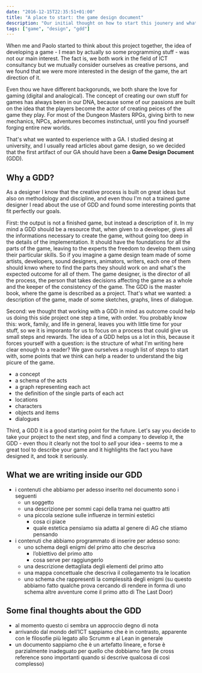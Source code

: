 ```yaml
---
date: "2016-12-15T22:35:51+01:00"
title: "A place to start: the game design document"
description: "Our initial thought on how to start this jounery and what could have been the first outcome of the project."
tags: ["game", "design", "gdd"]
---
```


When me and Paolo started to think about this project together, the idea of developing a game - I mean by actually so some programming stuff - was not our main interest. The fact is, we both work in the field of ICT consultancy but we mutually consider ourselves as creative persons, and we found that we were more interested in the design of the game, the art direction of it.

Even thou we have different backgorunds, we both share the love for gaming (digital and analogical). The concept of creating our own stuff for games has always been in our DNA, because some of our passions are built on the idea that the players become the actor of creating peices of the game they play. For most of the Dungeon Masters RPGs, giving birth to new mechanics, NPCs, adventures becomes instinctual, until you find yourself forging entire new worlds.

That's what we wanted to experience with a GA.
I studied desing at university, and I usually read articles about game design, so we decided that the first artifact of our GA should have been a **Game Design Document** (GDD).

## Why a GDD?

As a designer I know that the creative process is built on great ideas but also on methodology and discipline, and even thou I'm not a trained game designer I read about the use of GDD and found some interesting points that fit perfectly our goals.

First: the output is not a finished game, but instead a description of it. In my mind a GDD should be a resource that, when given to a developer, gives all the informations necessary to create the game, without going too deep in the details of the implementation. It should have the foundations for all the parts of the game, leaving to the experts the freedom to develop them using their particular skills. So if you imagine a game design team made of some artists, developers, sound designers, animators, writers, each one of them should knwo where to find the parts they should work on and what's the expected outcome for all of them. The game designer, is the director of all the process, the person that takes decisions affecting the game as a whole and the keeper of the consistency of the game. The GDD is the master book, where the game is described as a project.
That's what we wanted: a description of the game, made of some sketches, graphs, lines of dialogue.

Second: we thought that working with a GDD in mind as outcome could help us doing this side project one step a time, with order.
You probably know this: work, family, and life in general, leaves you with little time for your stuff, so we it is imporanto for us to focus on a process that could give us small steps and rewards. The idea of a GDD helps us a lot in this, because it forces yourself with a question: is the structure of what I'm writing here clear enough to a reader? We gave ourselves a rough list of steps to start with, some points that we think can help a reader to understand the big picure of the game.

* a concept
* a schema of the acts
* a graph representing each act
* the definition of the single parts of each act
 * locations
 * characters
 * objects and items
 * dialogues


Third, a GDD it is a good starting point for the future. Let's say you decide to take your project to the next step, and find a company to develop it, the GDD - even thou it clearly not the tool to _sell_ your idea - seems to me a great tool to describe your game and it highlights the fact you have designed it, and took it seriously.


## What we are writing inside our GDD

* i contenuti che abbiamo per adesso inserito nel documento sono i seguenti
    * un soggetto
    * una descrizione per sommi capi della trama nei quattro atti
    * una piccola sezione sulle influenze in termini estetici
        * cosa ci piace
        * quale estetica pensiamo sia adatta al genere di AG che stiamo pensando
* i contenuti che abbiamo programmato di inserire per adesso sono:
    * uno schema degli enigmi del primo atto che descriva
        * l’obiettivo del primo atto
        * cosa serve per raggiungerlo
    * una descrizione dettagliata degli elementi del primo atto
    * una mappa concettuale che descriva il collegamento tra le location
    * uno schema che rappresenti la complessità degli enigmi (su questo abbiamo fatto qualche prova cercando di rendere in forma di uno schema altre avventure come il primo atto di The Last Door)

## Some final thoughts about the GDD

* al momento questo ci sembra un approccio degno di nota
* arrivando dal mondo dell’ICT sappiamo che è in contrasto, apparente con le filosofie più legato allo Scrumm e al Lean in generale
* un documento sappiamo che è un artefatto lineare, e forse è parzialmente inadeguato per quello che dobbiamo fare (le cross reference sono importanti quando si descrive qualcosa di così complesso)


